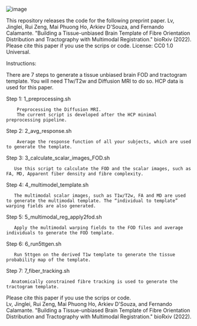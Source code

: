 ![image](https://user-images.githubusercontent.com/16005941/188344220-2a042d96-a471-4e5c-9d00-dd80ddf53835.png)


This repository releases the code for the following preprint paper.
Lv, Jinglei, Rui Zeng, Mai Phuong Ho, Arkiev D'Souza, and Fernando Calamante. "Building a Tissue-unbiased Brain Template of Fibre Orientation Distribution and Tractography with Multimodal Registration." bioRxiv (2022).
Please cite this paper if you use the scrips or code. License: CC0 1.0 Universal.

Instructions:

There are 7 steps to generate a tissue unbiased brain FOD and tractogram template. You will need T1w/T2w and Diffusion MRI to do so. HCP data is used for this paper.

Step 1: 1_preprocessing.sh

        Preprocessing the Diffusion MRI. 
        The current script is developed after the HCP minimal preprocessing pipeline.
        
Step 2: 2_avg_response.sh

        Average the response function of all your subjects, which are used to generate the template.

Step 3: 3_calculate_scalar_images_FOD.sh

       Use this script to calculate the FOD and the scalar images, such as FA, MD, Apparent fiber density and fibre complexity.
       
Step 4: 4_multimodel_template.sh

       The multimodal scalar images, such as T1w/T2w, FA and MD are used to generate the multimodal template. The “individual to template” warping fields are also generated.
       
Step 5: 5_multimodal_reg_apply2fod.sh

       Apply the multimodal warping fields to the FOD files and average individuals to generate the FOD template.
       
Step 6: 6_run5ttgen.sh

       Run 5ttgen on the derived T1w template to generate the tissue probability map of the template.
       
Step 7: 7_fiber_tracking.sh

      Anatomically constrained fibre tracking is used to generate the tractogram template.


Please cite this paper if you use the scrips or code.     
Lv, Jinglei, Rui Zeng, Mai Phuong Ho, Arkiev D'Souza, and Fernando Calamante. "Building a Tissue-unbiased Brain Template of Fibre Orientation Distribution and Tractography with Multimodal Registration." bioRxiv (2022).
